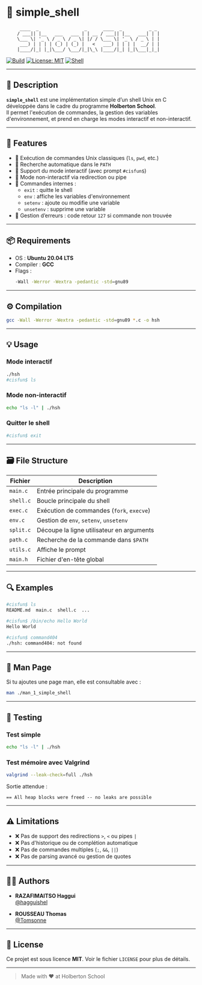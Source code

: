 # 🐚 simple_shell

```
     ____  _                 _      ____  _          _ _
    / ___|| |__   ___   ___ | | __ / ___|| |__   ___| | |
    \___ \| '_ \ / _ \ / _ \| |/ / \___ \| '_ \ / _ \ | |
     ___) | | | | (_) | (_) |   <   ___) | | | |  __/ | |
    |____/|_| |_|\___/ \___/|_|\_\ |____/|_| |_|\___|_|_|
```

[![Build](https://img.shields.io/badge/build-passing-brightgreen)](https://github.com/hagguishel/holbertonschool-simple_shell)
[![License: MIT](https://img.shields.io/badge/License-MIT-blue.svg)](https://opensource.org/licenses/MIT)
[![Shell](https://img.shields.io/badge/made%20with-C89-orange.svg)](https://en.wikipedia.org/wiki/C89)

---

## 📖 Description

**`simple_shell`** est une implémentation simple d’un shell Unix en C développée dans le cadre du programme **Holberton School**.  
Il permet l'exécution de commandes, la gestion des variables d'environnement, et prend en charge les modes interactif et non-interactif.

---

## 🚀 Features

- 🔹 Exécution de commandes Unix classiques (`ls`, `pwd`, etc.)
- 🔹 Recherche automatique dans le `PATH`
- 🔹 Support du mode interactif (avec prompt `#cisfun$`)
- 🔹 Mode non-interactif via redirection ou pipe
- 🔹 Commandes internes :
  - `exit` : quitte le shell
  - `env` : affiche les variables d'environnement
  - `setenv` : ajoute ou modifie une variable
  - `unsetenv` : supprime une variable
- 🔹 Gestion d’erreurs : code retour `127` si commande non trouvée

---

## 📦 Requirements

- OS : **Ubuntu 20.04 LTS**
- Compiler : **GCC**
- Flags :
  ```bash
  -Wall -Werror -Wextra -pedantic -std=gnu89
  ```

---

## ⚙️ Compilation

```bash
gcc -Wall -Werror -Wextra -pedantic -std=gnu89 *.c -o hsh
```

---

## 💡 Usage

### Mode interactif
```bash
./hsh
#cisfun$ ls
```

### Mode non-interactif
```bash
echo "ls -l" | ./hsh
```

### Quitter le shell
```bash
#cisfun$ exit
```

---

## 🗃️ File Structure

| Fichier     | Description                                  |
|-------------|----------------------------------------------|
| `main.c`    | Entrée principale du programme               |
| `shell.c`   | Boucle principale du shell                   |
| `exec.c`    | Exécution de commandes (`fork`, `execve`)    |
| `env.c`     | Gestion de `env`, `setenv`, `unsetenv`       |
| `split.c`   | Découpe la ligne utilisateur en arguments    |
| `path.c`    | Recherche de la commande dans `$PATH`        |
| `utils.c`   | Affiche le prompt                            |
| `main.h`    | Fichier d'en-tête global                     |

---

## 🔍 Examples

```bash
#cisfun$ ls
README.md  main.c  shell.c  ...

#cisfun$ /bin/echo Hello World
Hello World

#cisfun$ command404
./hsh: command404: not found
```

---

## 📙 Man Page

Si tu ajoutes une page man, elle est consultable avec :
```bash
man ./man_1_simple_shell
```

---

## 🧪 Testing

### Test simple
```bash
echo "ls -l" | ./hsh
```

### Test mémoire avec Valgrind
```bash
valgrind --leak-check=full ./hsh
```

Sortie attendue :
```
== All heap blocks were freed -- no leaks are possible
```

---

## ⚠️ Limitations

- ❌ Pas de support des redirections `>`, `<` ou pipes `|`
- ❌ Pas d'historique ou de complétion automatique
- ❌ Pas de commandes multiples (`;`, `&&`, `||`)
- ❌ Pas de parsing avancé ou gestion de quotes

---

## 🧑‍💼 Authors

- **RAZAFIMAITSO Haggui**  
  [@hagguishel](https://github.com/hagguishel)

- **ROUSSEAU Thomas**  
  [@Tomsonne](https://github.com/Tomsonne)

---

## 🪪 License

Ce projet est sous licence **MIT**. Voir le fichier `LICENSE` pour plus de détails.

---

> Made with ❤️ at Holberton School

